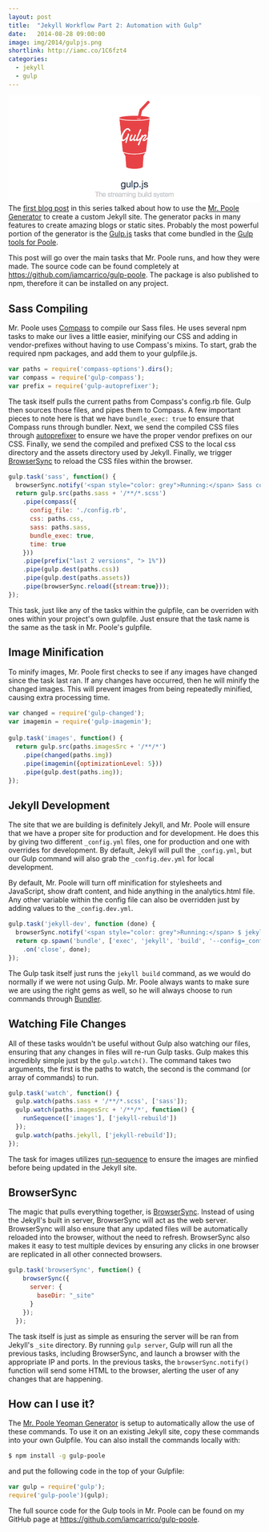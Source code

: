 ```yaml
---
layout: post
title:  "Jekyll Workflow Part 2: Automation with Gulp"
date:   2014-08-28 09:00:00
image: img/2014/gulpjs.png
shortlink: http://iamc.co/1C6fzt4
categories:
  - jekyll
  - gulp
---
```


![Gulp.js](/img/2014/gulpjs.png)
The [first blog post](/writings/jekyll-workflow-p1-building/) in this series talked about how to use the [Mr. Poole Generator](https://github.com/iamcarrico/generator-poole) to create a custom Jekyll site. The generator packs in many features to create amazing blogs or static sites. Probably the most powerful portion of the generator is the [Gulp.js](http://gulpjs.com) tasks that come bundled in the [Gulp tools for Poole](https://github.com/iamcarrico/gulp-poole).

This post will go over the main tasks that Mr. Poole runs, and how they were made. The source code can be found completely at https://github.com/iamcarrico/gulp-poole. The package is also published to npm, therefore it can be installed on any project.

## Sass Compiling

Mr. Poole uses [Compass](http://compass-style.org/) to compile our Sass files. He uses several npm tasks to make our lives a little easier, minifying our CSS and adding in vendor-prefixes without having to use Compass's mixins. To start, grab the required npm packages, and add them to your gulpfile.js.

```js
var paths = require('compass-options').dirs();
var compass = require('gulp-compass');
var prefix = require('gulp-autoprefixer');
```

The task itself pulls the current paths from Compass's config.rb file. Gulp then sources those files, and pipes them to Compass. A few important pieces to note here is that we have ```bundle_exec: true``` to ensure that Compass runs through bundler. Next, we send the compiled CSS files through [autoprefixer](https://github.com/ai/autoprefixer) to ensure we have the proper vendor prefixes on our CSS. Finally, we send the compiled and prefixed CSS to the local css directory and the assets directory used by Jekyll. Finally, we trigger [BrowserSync](#browsersync) to reload the CSS files within the browser.

```js
gulp.task('sass', function() {
  browserSync.notify('<span style="color: grey">Running:</span> Sass compiling');
  return gulp.src(paths.sass + '/**/*.scss')
    .pipe(compass({
      config_file: './config.rb',
      css: paths.css,
      sass: paths.sass,
      bundle_exec: true,
      time: true
    }))
    .pipe(prefix("last 2 versions", "> 1%"))
    .pipe(gulp.dest(paths.css))
    .pipe(gulp.dest(paths.assets))
    .pipe(browserSync.reload({stream:true}));
});
```

This task, just like any of the tasks within the gulpfile, can be overriden with ones within your project's own gulpfile. Just ensure that the task name is the same as the task in Mr. Poole's gulpfile.

## Image Minification

To minify images, Mr. Poole first checks to see if any images have changed since the task last ran. If any changes have occurred, then he will minify the changed images. This will prevent images from being repeatedly minified, causing extra processing time.

```js
var changed = require('gulp-changed');
var imagemin = require('gulp-imagemin');

gulp.task('images', function() {
  return gulp.src(paths.imagesSrc + '/**/*')
    .pipe(changed(paths.img))
    .pipe(imagemin({optimizationLevel: 5}))
    .pipe(gulp.dest(paths.img));
});
```

## Jekyll Development

The site that we are building is definitely Jekyll, and Mr. Poole will ensure that we have a proper site for production and for development. He does this by giving two different ```_config.yml``` files, one for production and one with overrides for development. By default, Jekyll will pull the ```_config.yml```, but our Gulp command will also grab the ```_config.dev.yml``` for local development.

By default, Mr. Poole will turn off minification for stylesheets and JavaScript, show draft content, and hide anything in the analytics.html file. Any other variable within the config file can also be overridden just by adding values to the ```_config.dev.yml```.

```js
gulp.task('jekyll-dev', function (done) {
  browserSync.notify('<span style="color: grey">Running:</span> $ jekyll build');
  return cp.spawn('bundle', ['exec', 'jekyll', 'build', '--config=_config.yml,_config.dev.yml'], {stdio: 'inherit'})
    .on('close', done);
});
```

The Gulp task itself just runs the ```jekyll build``` command, as we would do normally if we were not using Gulp. Mr. Poole always wants to make sure we are using the right gems as well, so he will always choose to run commands through [Bundler](http://bundler.io/).

## Watching File Changes

All of these tasks wouldn't be useful without Gulp also watching our files, ensuring that any changes in files will re-run Gulp tasks. Gulp makes this incredibly simple just by the ```gulp.watch()```. The command takes two arguments, the first is the paths to watch, the second is the command   (or array of commands) to run.

```js
gulp.task('watch', function() {
  gulp.watch(paths.sass + '/**/*.scss', ['sass']);
  gulp.watch(paths.imagesSrc + '/**/*', function() {
    runSequence(['images'], ['jekyll-rebuild'])
  });
  gulp.watch(paths.jekyll, ['jekyll-rebuild']);
});
```

The task for images utilizes [run-sequence](https://github.com/OverZealous/run-sequence) to ensure the images are minfied before being updated in the Jekyll site.

## BrowserSync

The magic that pulls everything together, is [BrowserSync](http://www.browsersync.io/). Instead of using the Jekyll's built in server, BrowserSync will act as the web server. BrowserSync will also ensure that any updated files will be automatically reloaded into the browser, without the need to refresh. BrowserSync also makes it easy to test multiple devices by ensuring any clicks in one browser are replicated in all other connected browsers.

```js
gulp.task('browserSync', function() {
    browserSync({
      server: {
        baseDir: "_site"
      }
    });
  });
```

The task itself is just as simple as ensuring the server will be ran from Jekyll's ```_site``` directory. By running ```gulp server```, Gulp will run all the previous tasks, including BrowserSync, and launch a browser with the appropriate IP and ports. In the previous tasks, the ```browserSync.notify()``` function will send some HTML to the browser, alerting the user of any changes that are happening.

## How can I use it?

The [Mr. Poole Yeoman Generator](https://github.com/iamcarrico/generator-poole) is setup to automatically allow the use of these commands. To use it on an existing Jekyll site, copy these commands into your own Gulpfile. You can also install the commands locally with:

```bash
$ npm install -g gulp-poole
```

and put the following code in the top of your Gulpfile:

```js
var gulp = require('gulp');
require('gulp-poole')(gulp);
```

The full source code for the Gulp tools in Mr. Poole can be found on my GitHub page at https://github.com/iamcarrico/gulp-poole.
